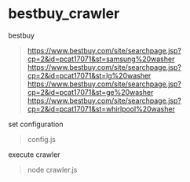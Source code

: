 # bestbuy_crawler
bestbuy
> https://www.bestbuy.com/site/searchpage.jsp?cp=2&id=pcat17071&st=samsung%20washer
> https://www.bestbuy.com/site/searchpage.jsp?cp=2&id=pcat17071&st=lg%20washer
> https://www.bestbuy.com/site/searchpage.jsp?cp=2&id=pcat17071&st=ge%20washer
> https://www.bestbuy.com/site/searchpage.jsp?cp=2&id=pcat17071&st=whirlpool%20washer

set configuration
> config.js

execute crawler
> node crawler.js